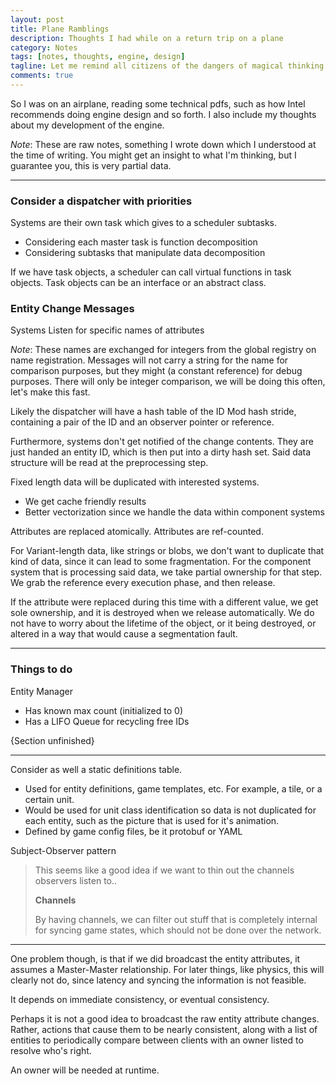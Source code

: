 ```yaml
---
layout: post
title: Plane Ramblings
description: Thoughts I had while on a return trip on a plane
category: Notes
tags: [notes, thoughts, engine, design]
tagline: Let me remind all citizens of the dangers of magical thinking.
comments: true
---
```



So I was on an airplane, reading some technical pdfs, such as how Intel recommends doing engine design and so forth. I also include my thoughts about my development of the engine.

*Note*: These are raw notes, something I wrote down which I understood at the time of writing.
You might get an insight to what I'm thinking, but I guarantee you, this is very partial data.
<!--more-->

---

### Consider a dispatcher with priorities
Systems are their own task which gives to a scheduler subtasks.

* Considering each master task is function decomposition
* Considering subtasks that manipulate data decomposition

If we have task objects, a scheduler can call virtual functions in task objects.
Task objects can be an interface or an abstract class.

### Entity Change Messages

Systems Listen for specific names of attributes

*Note*: These names are exchanged for integers from the global registry on name registration. 
Messages will not carry a string for the name for comparison purposes, but they might (a constant reference) for debug purposes.
There will only be integer comparison, we will be doing this often, let's make this fast.

Likely the dispatcher will have a hash table of the ID Mod hash stride, containing a pair of the ID and an observer pointer or reference.

Furthermore, systems don't get notified of the change contents. They are just handed an entity ID, which is then put into a dirty hash set. Said data structure will be read at the preprocessing step.

Fixed length data will be duplicated with interested systems.

* We get cache friendly results
* Better vectorization since we handle the data within component systems

Attributes are replaced atomically. Attributes are ref-counted.

For Variant-length data, like strings or blobs, we don't want to duplicate that kind of data, since it can lead to some fragmentation. For the component system that is processing said data, we take partial ownership for that step. We grab the reference every execution phase, and then release.

If the attribute were replaced during this time with a different value, we get sole ownership, and it is destroyed when we release automatically. We do not have to worry about the lifetime of the object, or it being destroyed, or altered in a way that would cause a segmentation fault.

---

### Things to do

Entity Manager

 - Has known max count (initialized to 0)
 - Has a LIFO Queue for recycling free IDs
 
{Section unfinished}

---

Consider as well a static definitions table.
* Used for entity definitions, game templates, etc. 
	For example, a tile, or a certain unit.
* Would be used for unit class identification so data is not duplicated for each entity, such as the picture that is used for it's animation.
* Defined by game config files, be it protobuf or YAML

Subject-Observer pattern

> This seems like a good idea if we want to thin out the channels observers listen to..
>
> **Channels**
>
> By having channels, we can filter out stuff that is completely internal for syncing game states, which should not be done over the network.

---

One problem though, is that if we did broadcast the entity attributes, it assumes a Master-Master relationship. For later things, like physics, this will clearly not do, since latency and syncing the information is not feasible.

It depends on immediate consistency, or eventual consistency.

Perhaps it is not a good idea to broadcast the raw entity attribute changes. Rather, actions that cause them to be nearly consistent, along with a list of entities to periodically compare between clients with an owner listed to resolve who's right.

An owner will be needed at runtime.
